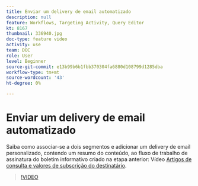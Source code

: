 ```yaml
---
title: Enviar um delivery de email automatizado
description: null
feature: Workflows, Targeting Activity, Query Editor
kt: 8167
thumbnail: 336940.jpg
doc-type: feature video
activity: use
team: DOC
role: User
level: Beginner
source-git-commit: e13b99b6b1fbb370304fa6880d108799d1285dba
workflow-type: tm+mt
source-wordcount: '43'
ht-degree: 0%

---
```



# Enviar um delivery de email automatizado

Saiba como associar-se a dois segmentos e adicionar um delivery de email personalizado, contendo um resumo do conteúdo, ao fluxo de trabalho de assinatura do boletim informativo criado na etapa anterior: Vídeo [Artigos de consulta e valores de subscrição do destinatário](/help/process-management/create-a-content-digest/query-articles-and-recipient-subscription-values.md).

>[!VIDEO](https://video.tv.adobe.com/v/336904?quality=12)
